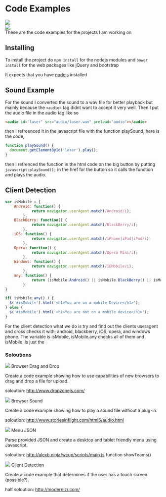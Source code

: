 # Code Examples
![](http://img.shields.io/badge/docs-half-yellow.svg)  
![](http://progressed.io/bar/59)  
These are the code examples for the projects I am working on

## Installing

To install the project do `npm install` for the nodejs modules and `bower install` for the web packages like jQuery and bootstrap

It expects that you have [nodejs](http://nodejs.org) installed

## Sound Example

For the sound I converted the sound to a wav file for better playback but mainly because the `<audio>` tag didnt want to accept it very well.
Then I put the audio file in the audio tag like so
```html
<audio id="laser" src="audio/laser.wav" preload="audio"></audio>
```
then I refreenced it in the javascript file with the function playSound, here is the code,
```javascript
function playSound() {
  document.getElementById('laser').play();
}
```
then I refrenced the function in the html code on the big button by putting `javascript:playSound();` in the href for the button so it calls
the function and plays the audio.

## Client Detection

```javascript
var isMobile = {
    Android: function() {
            return navigator.userAgent.match(/Android/i);
        },
    BlackBerry: function() {
            return navigator.userAgent.match(/BlackBerry/i);
        },
    iOS: function() {
            return navigator.userAgent.match(/iPhone|iPad|iPod/i);
        },
    Opera: function() {
            return navigator.userAgent.match(/Opera Mini/i);
        },
    Windows: function() {
            return navigator.userAgent.match(/IEMobile/i);
        },
    any: function() {
            return (isMobile.Android() || isMobile.BlackBerry() || isMobile.iOS() || isMobile.Opera() || isMobile.Windows());
        }
}

if( isMobile.any() ) {
  $('#isMobile').html('<h1>You are on a mobile Device</h1>');
} else {
  $('#isMobile').html('<h1>You are not on a mobile device</h1>');
}
```
For the client detection what we do is try and find out the clients useragent and cross checks it with; android, blackberry, iOS, opera, and windows phone.
The variable is isMobile, isMobile.any checks all of them and isMobile.<useragent> is just the <useragent>

### Soloutions

![](http://img.shields.io/badge/drag%20and%20drop-half-yellow.svg) Browser Drag and Drop

Create a code example showing how to use capabilities of new browsers to
drag and drop a file for upload.

soloution: http://www.dropzonejs.com/

![](http://img.shields.io/badge/sound-complete-green.svg) Browser Sound

Create a code example showing how to play a sound file without a plug-in.

soloution: http://www.storiesinflight.com/html5/audio.html

![](http://img.shields.io/badge/JSON%20Menu-half-yellow.svg) Menu JSON

Parse provided JSON and create a desktop and tablet friendly menu using Javascript.

soloution: http://alexb.ninja/wcup/scripts/main.js function showTeams()

![](http://img.shields.io/badge/Client%20Detection-complete-green.svg)  Client Detection

Create a code example that determines if the user has a touch screen (possible?).

half soloution: http://modernizr.com/
